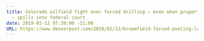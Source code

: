 ```yaml
---
title: Colorado oilfield fight over forced drilling — even when property owners object
  — spills into federal court
date: 2019-02-12 07:39:00 -11:00
URL: https://www.denverpost.com/2019/02/12/broomfield-forced-pooling-lawsuit-federal-court/
---
```


